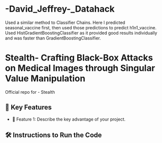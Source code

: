 # -David_Jeffrey-_Datahack
Used a similar method to Classifier Chains.
Here I predicted seasonal_vaccine first, then used those predictions to predict h1n1_vaccine.
Used HistGradientBoostingClassifier as it provided good results individually and was faster than GradientBoostingClassifier.

# Stealth- Crafting Black-Box Attacks on Medical Images through Singular Value Manipulation
Official repo for - Stealth 

## 🚀 Key Features
- 🔹 Feature 1: Describe the key advantage of your project.
## 🛠 Instructions to Run the Code
